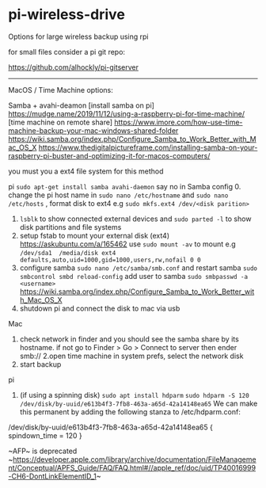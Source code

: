 # pi-wireless-drive
Options for large wireless backup using rpi


for small files consider a pi git repo:

https://github.com/alhockly/pi-gitserver

-----
MacOS / Time Machine options:

Samba + avahi-deamon 
[install samba on pi] https://mudge.name/2019/11/12/using-a-raspberry-pi-for-time-machine/
[time machine on remote share] https://www.imore.com/how-use-time-machine-backup-your-mac-windows-shared-folder
https://wiki.samba.org/index.php/Configure_Samba_to_Work_Better_with_Mac_OS_X
https://www.thedigitalpictureframe.com/installing-samba-on-your-raspberry-pi-buster-and-optimizing-it-for-macos-computers/

you must you a ext4 file system for this method

pi
`sudo apt-get install samba avahi-daemon` say no in Samba config
0. change the pi host name in `sudo nano /etc/hostname` and `sudo nano /etc/hosts` , format disk to ext4 e.g `sudo mkfs.ext4 /dev/<disk parition>`
1. `lsblk` to show connected external devices and `sudo parted -l` to show disk partitions and file systems
2. setup fstab to mount your external disk (ext4) https://askubuntu.com/a/165462 use `sudo mount -av` to mount
e.g `/dev/sda1  /media/disk ext4 defaults,auto,uid=1000,gid=1000,users,rw,nofail 0 0`
3. configure samba `sudo nano /etc/samba/smb.conf` and restart samba `sudo smbcontrol smbd reload-config`
add user to samba `sudo smbpasswd -a <username>`
https://wiki.samba.org/index.php/Configure_Samba_to_Work_Better_with_Mac_OS_X
4. shutdown pi and connect the disk to mac via usb


Mac
1. check network in finder and you should see the samba share by its hostname. if not go to Finder > Go > Connect to server then ender smb://<ip address>
2.open time machine in system prefs, select the network disk
3. start backup



pi
1. (if using a spinning disk) 
`sudo apt install hdparm`
`sudo hdparm -S 120 /dev/disk/by-uuid/e613b4f3-7fb8-463a-a65d-42a14148ea65`
We can make this permanent by adding the following stanza to /etc/hdparm.conf:

/dev/disk/by-uuid/e613b4f3-7fb8-463a-a65d-42a14148ea65 {
	spindown_time = 120
}


~AFP~ is deprecated
~https://developer.apple.com/library/archive/documentation/FileManagement/Conceptual/APFS_Guide/FAQ/FAQ.html#//apple_ref/doc/uid/TP40016999-CH6-DontLinkElementID_1~



